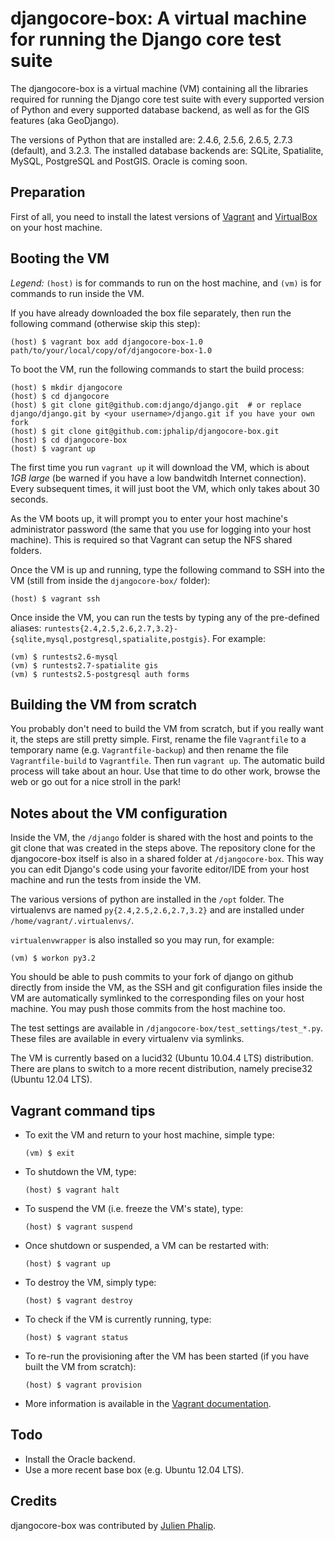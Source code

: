 djangocore-box: A virtual machine for running the Django core test suite
========================================================================

The djangocore-box is a virtual machine (VM) containing all the libraries
required for running the Django core test suite with every supported version of
Python and every supported database backend, as well as for the GIS features
(aka GeoDjango).

The versions of Python that are installed are: 2.4.6, 2.5.6, 2.6.5, 2.7.3
(default), and 3.2.3. The installed database backends are: SQLite, Spatialite,
MySQL, PostgreSQL and PostGIS. Oracle is coming soon.

Preparation
-----------

First of all, you need to install the latest versions of
[Vagrant](http://downloads.vagrantup.com/) and
[VirtualBox](https://www.virtualbox.org/wiki/Downloads) on your host machine.

Booting the VM
--------------

_Legend:_ `(host)` is for commands to run on the host machine, and `(vm)` is
for commands to run inside the VM.

If you have already downloaded the box file separately, then run the following
command (otherwise skip this step):

    (host) $ vagrant box add djangocore-box-1.0 path/to/your/local/copy/of/djangocore-box-1.0

To boot the VM, run the following commands to start the build process:

    (host) $ mkdir djangocore
    (host) $ cd djangocore
    (host) $ git clone git@github.com:django/django.git  # or replace django/django.git by <your username>/django.git if you have your own fork
    (host) $ git clone git@github.com:jphalip/djangocore-box.git
    (host) $ cd djangocore-box
    (host) $ vagrant up

The first time you run `vagrant up` it will download the VM, which is about
_1GB large_ (be warned if you have a low bandwitdh Internet connection). Every
subsequent times, it will just boot the VM, which only takes about 30 seconds.

As the VM boots up, it will prompt you to enter your host machine's
administrator password (the same that you use for logging into your host
machine). This is required so that Vagrant can setup the NFS shared folders.

Once the VM is up and running, type the following command to SSH into the VM
(still from inside the `djangocore-box/` folder):

    (host) $ vagrant ssh

Once inside the VM, you can run the tests by typing any of the pre-defined
aliases: `runtests{2.4,2.5,2.6,2.7,3.2}-{sqlite,mysql,postgresql,spatialite,postgis}`.
For example:

    (vm) $ runtests2.6-mysql
    (vm) $ runtests2.7-spatialite gis
    (vm) $ runtests2.5-postgresql auth forms

Building the VM from scratch
----------------------------

You probably don't need to build the VM from scratch, but if you really want
it, the steps are still pretty simple. First, rename the file `Vagrantfile` to
a temporary name (e.g. `Vagrantfile-backup`) and then rename the file
`Vagrantfile-build` to `Vagrantfile`. Then run `vagrant up`. The automatic
build process will take about an hour. Use that time to do other work, browse
the web or go out for a nice stroll in the park!

Notes about the VM configuration
--------------------------------

Inside the VM, the `/django` folder is shared with the host and points to the
git clone that was created in the steps above. The repository clone for the
djangocore-box itself is also in a shared folder at `/djangocore-box`. This way
you can edit Django's code using your favorite editor/IDE from your host
machine and run the tests from inside the VM.

The various versions of python are installed in the `/opt` folder. The
virtualenvs are named `py{2.4,2.5,2.6,2.7,3.2}` and are installed under
`/home/vagrant/.virtualenvs/`.

`virtualenvwrapper` is also installed so you may run, for example:

    (vm) $ workon py3.2

You should be able to push commits to your fork of django on github directly
from inside the VM, as the SSH and git configuration files inside the VM are
automatically symlinked to the corresponding files on your host machine. You
may push those commits from the host machine too.

The test settings are available in `/djangocore-box/test_settings/test_*.py`.
These files are available in every virtualenv via symlinks.

The VM is currently based on a lucid32 (Ubuntu 10.04.4 LTS) distribution. There
are plans to switch to a more recent distribution, namely precise32 (Ubuntu
12.04 LTS).

Vagrant command tips
--------------------

- To exit the VM and return to your host machine, simple type:

    `(vm) $ exit`

- To shutdown the VM, type:

    `(host) $ vagrant halt`

- To suspend the VM (i.e. freeze the VM's state), type:

    `(host) $ vagrant suspend`

- Once shutdown or suspended, a VM can be restarted with:

    `(host) $ vagrant up`

- To destroy the VM, simply type:

    `(host) $ vagrant destroy`

- To check if the VM is currently running, type:

    `(host) $ vagrant status`

- To re-run the provisioning after the VM has been started (if you have built
  the VM from scratch):

    `(host) $ vagrant provision`

- More information is available in the [Vagrant documentation](http://vagrantup.com/v1/docs/index.html).


Todo
----

- Install the Oracle backend.
- Use a more recent base box (e.g. Ubuntu 12.04 LTS).

Credits
-------

djangocore-box was contributed by [Julien Phalip](https://twitter.com/julienphalip).